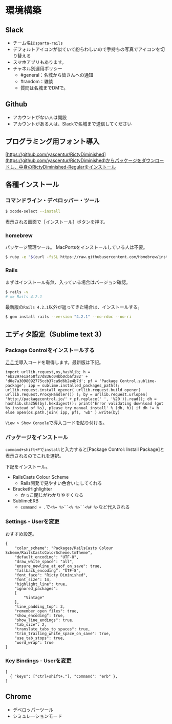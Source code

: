 # 環境構築
## Slack
- チーム名は`sparta-rails`
- デフォルトアイコンが似ていて紛らわしいので手持ちの写真でアイコンを切り替える
- スマホアプリもあります。
- チャネル別運用ポリシー
	- \#general：名城から皆さんへの通知
	- \#random：雑談
	- 質問は名城までDMで。

## Github
- アカウントがない人は開設
- アカウントがある人は、Slackで名城まで送信してください

## プログラミング用フォント導入
[https://github.com/yascentur/RictyDiminished](https://github.com/yascentur/RictyDiminished)からパッケージをダウンロードし、中身のRictyDiminished-Regularをインストール

## 各種インストール
### コマンドライン・デベロッパー・ツール

```bash
$ xcode-select --install
```

表示される画面で［インストール］ボタンを押す。

### homebrew
パッケージ管理ツール。
MacPortsをインストールしている人は不要。

```bash
$ ruby -e "$(curl -fsSL https://raw.githubusercontent.com/Homebrew/install/master/install)"
```

### Rails
まずはインストール有無、入っている場合はバージョン確認。

```bash
$ rails -v
# => Rails 4.2.1
```

最新版の`Rails 4.2.1`以外が返ってきた場合は、インストールする。

```bash
$ gem install rails --version "4.2.1" --no-rdoc --no-ri
```

## エディタ設定（Sublime text 3）
### Package Controlをインストールする

[ここで](https://packagecontrol.io/installation)導入コードを取得します。最新版は下記。

```
import urllib.request,os,hashlib; h = 'eb2297e1a458f27d836c04bb0cbaf282' + 'd0e7a3098092775ccb37ca9d6b2e4b7d'; pf = 'Package Control.sublime-package'; ipp = sublime.installed_packages_path(); urllib.request.install_opener( urllib.request.build_opener( urllib.request.ProxyHandler()) ); by = urllib.request.urlopen( 'http://packagecontrol.io/' + pf.replace(' ', '%20')).read(); dh = hashlib.sha256(by).hexdigest(); print('Error validating download (got %s instead of %s), please try manual install' % (dh, h)) if dh != h else open(os.path.join( ipp, pf), 'wb' ).write(by)
```

`View > Show Console`で導入コードを貼り付ける。

### パッケージをインストール
`command+shift+P`で`install`と入力すると[Package Control: Install Package]と表示されるのでこれを選択。

下記をインストール。

- RailsCasts Colour Scheme
	- Rails開発で見やすい色合いにしてくれる
- BracketHighlighter
	- かっこ閉じがわかりやすくなる
- SublimeERB
	- `command + .`で`<%= %>``<% %>``<%# %>`など代入される

### Settings - Userを変更
おすすめ設定。

```
{
	"color_scheme": "Packages/RailsCasts Colour Scheme/RailsCastsColorScheme.tmTheme",
	"default_encoding": "UTF-8",
	"draw_white_space": "all",
	"ensure_newline_at_eof_on_save": true,
	"fallback_encoding": "UTF-8",
	"font_face": "Ricty Diminished",
	"font_size": 14,
	"highlight_line": true,
	"ignored_packages":
	[
		"Vintage"
	],
	"line_padding_top": 3,
	"remember_open_files": true,
	"show_encoding": true,
	"show_line_endings": true,
	"tab_size": 2,
	"translate_tabs_to_spaces": true,
	"trim_trailing_white_space_on_save": true,
	"use_tab_stops": true,
	"word_wrap": true
}
```

### Key Bindings - Userを変更

```
[
  { "keys": ["ctrl+shift+."], "command": "erb" },
]
```

## Chrome
- デベロッパーツール
- シミュレーションモード
